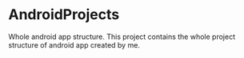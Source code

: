 # AndroidProjects
Whole android app structure.
This project contains the whole project structure of android app created by me.

